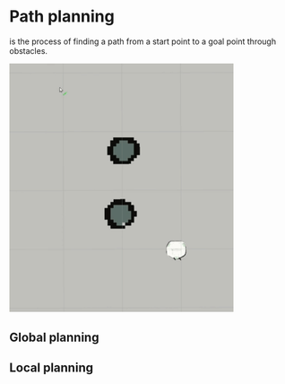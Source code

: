 # Path planning 
is the process of finding a path from a start point to a goal point through obstacles. 

<img src="../images/navigation.gif" alt="Path planning" width="400">  

## Global planning


## Local planning